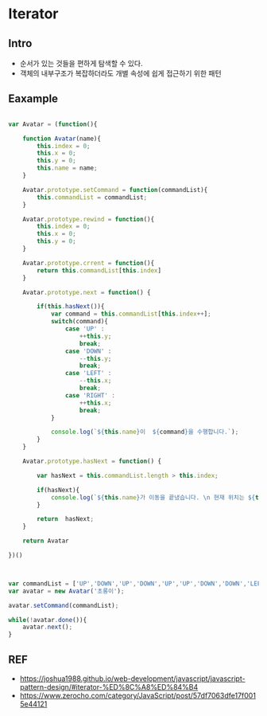 # Iterator

## Intro
- 순서가 있는 것들을 편하게 탐색할 수 있다.
- 객체의 내부구조가 복잡하더라도 개별 속성에 쉽게 접근하기 위한 패턴


## Eaxample

```js

var Avatar = (function(){

    function Avatar(name){
        this.index = 0;
        this.x = 0;
        this.y = 0;
        this.name = name;
    }

    Avatar.prototype.setCommand = function(commandList){
        this.commandList = commandList;
    }

    Avatar.prototype.rewind = function(){
        this.index = 0;
        this.x = 0;
        this.y = 0;
    }

    Avatar.prototype.crrent = function(){
        return this.commandList[this.index]
    }

    Avatar.prototype.next = function() {

        if(this.hasNext()){
            var command = this.commandList[this.index++];
            switch(command){
                case 'UP' : 
                    ++this.y;
                    break;
                case 'DOWN' : 
                    --this.y;
                    break;
                case 'LEFT' : 
                    --this.x;
                    break;
                case 'RIGHT' : 
                    ++this.x;
                    break;
            }

            console.log(`${this.name}이  ${command}을 수행합니다.`);
        }
    }

    Avatar.prototype.hasNext = function() {

        var hasNext = this.commandList.length > this.index;

        if(hasNext){
            console.log(`${this.name}가 이동을 끝냈습니다. \n 현재 위치는 ${this.x},${this.y}입니다.`);
        }

        return  hasNext;
    }

    return Avatar

})()



var commandList = ['UP','DOWN','UP','DOWN','UP','UP','DOWN','DOWN','LEFT','UP']
var avatar = new Avatar('초롱이');

avatar.setCommand(commandList);

while(!avatar.done()){
    avatar.next();
}

```



## REF
- https://joshua1988.github.io/web-development/javascript/javascript-pattern-design/#iterator-%ED%8C%A8%ED%84%B4
- https://www.zerocho.com/category/JavaScript/post/57df7063dfe17f0015e44121
